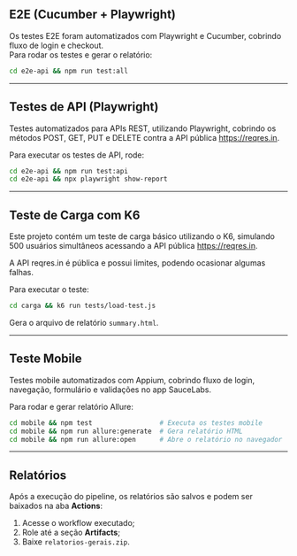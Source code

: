 ## E2E (Cucumber + Playwright)

Os testes E2E foram automatizados com Playwright e Cucumber, cobrindo fluxo de login e checkout.  
Para rodar os testes e gerar o relatório:  
```bash
cd e2e-api && npm run test:all
```
---

## Testes de API (Playwright)

Testes automatizados para APIs REST, utilizando Playwright, cobrindo os métodos POST, GET, PUT e DELETE contra a API pública https://reqres.in.

Para executar os testes de API, rode:  
```bash
cd e2e-api && npm run test:api
cd e2e-api && npx playwright show-report
```
---

## Teste de Carga com K6

Este projeto contém um teste de carga básico utilizando o K6, simulando 500 usuários simultâneos acessando a API pública https://reqres.in.

A API reqres.in é pública e possui limites, podendo ocasionar algumas falhas.

Para executar o teste:  
```bash
cd carga && k6 run tests/load-test.js
```
Gera o arquivo de relatório `summary.html`.

---

## Teste Mobile

Testes mobile automatizados com Appium, cobrindo fluxo de login, navegação, formulário e validações no app SauceLabs.

Para rodar e gerar relatório Allure:  
```bash
cd mobile && npm test                 # Executa os testes mobile  
cd mobile && npm run allure:generate  # Gera relatório HTML  
cd mobile && npm run allure:open      # Abre o relatório no navegador  
```
---

## Relatórios

Após a execução do pipeline, os relatórios são salvos e podem ser baixados na aba **Actions**:
1. Acesse o workflow executado;
2. Role até a seção **Artifacts**;
3. Baixe `relatorios-gerais.zip`.



